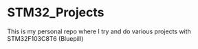 # STM32_Projects
This is my personal repo where I try and do various projects with STM32F103C8T6 (Bluepill) 
